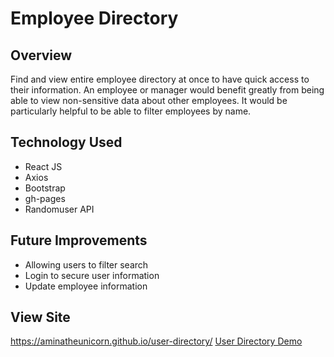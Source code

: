 # Employee Directory

## Overview

Find and view entire employee directory at once to have quick access to their information.
An employee or manager would benefit greatly from being able to view non-sensitive data about other employees. It would be particularly helpful to be able to filter employees by name.

## Technology Used

- React JS
- Axios
- Bootstrap
- gh-pages
- Randomuser API

## Future Improvements
- Allowing users to filter search
- Login to secure user information
- Update employee information

## View Site
https://aminatheunicorn.github.io/user-directory/
[User Directory Demo](assets/employee-directory.PNG)
